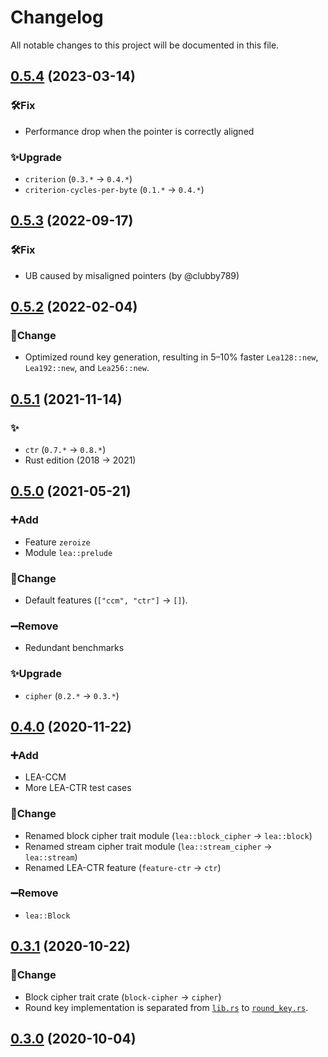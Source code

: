 # Changelog

All notable changes to this project will be documented in this file.

## [0.5.4] (2023-03-14)

### 🛠️Fix

- Performance drop when the pointer is correctly aligned

### ✨Upgrade

- `criterion` (`0.3.*` → `0.4.*`)
- `criterion-cycles-per-byte` (`0.1.*` → `0.4.*`)

## [0.5.3] (2022-09-17)

### 🛠️Fix

- UB caused by misaligned pointers (by @clubby789)

## [0.5.2] (2022-02-04)

### 🔄Change

- Optimized round key generation, resulting in 5–10% faster `Lea128::new`, `Lea192::new`, and `Lea256::new`.

## [0.5.1] (2021-11-14)

### ✨

- `ctr` (`0.7.*` → `0.8.*`)
- Rust edition (2018 → 2021)

## [0.5.0] (2021-05-21)

### ➕Add

- Feature `zeroize`
- Module `lea::prelude`

### 🔄Change

- Default features (`["ccm", "ctr"]` → `[]`).

### ➖Remove

- Redundant benchmarks

### ✨Upgrade

- `cipher` (`0.2.*` → `0.3.*`)

## [0.4.0] (2020-11-22)

### ➕Add

- LEA-CCM
- More LEA-CTR test cases

### 🔄Change

- Renamed block cipher trait module (`lea::block_cipher` → `lea::block`)
- Renamed stream cipher trait module (`lea::stream_cipher` → `lea::stream`)
- Renamed LEA-CTR feature (`feature-ctr` → `ctr`)

### ➖Remove

- `lea::Block`

## [0.3.1] (2020-10-22)

### 🔄Change

- Block cipher trait crate (`block-cipher` → `cipher`)
- Round key implementation is separated from [`lib.rs`](./src/lib.rs) to [`round_key.rs`](./src/round_key.rs).

## [0.3.0] (2020-10-04)

[0.5.4]: https://github.com/sitd2813/lea-rust/compare/0.5.3...0.5.4
[0.5.3]: https://github.com/sitd2813/lea-rust/compare/0.5.2...0.5.3
[0.5.2]: https://github.com/sitd2813/lea-rust/compare/0.5.1...0.5.2
[0.5.1]: https://github.com/sitd2813/lea-rust/compare/0.5.0...0.5.1
[0.5.0]: https://github.com/sitd2813/lea-rust/compare/0.4.0...0.5.0
[0.4.0]: https://github.com/sitd2813/lea-rust/compare/0.3.1...0.4.0
[0.3.1]: https://github.com/sitd2813/lea-rust/compare/0.3.0...0.3.1
[0.3.0]: https://github.com/sitd2813/lea-rust/releases/tag/0.3.0

